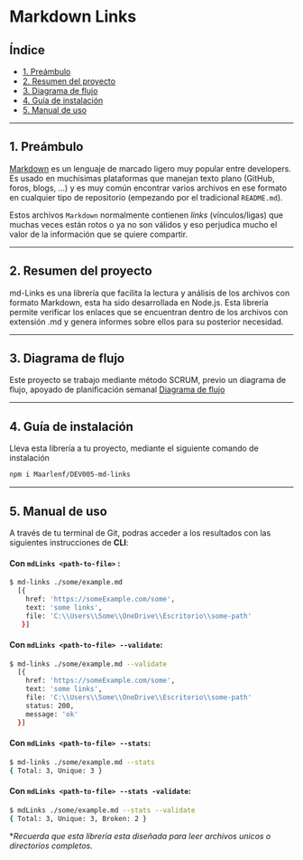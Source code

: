 # Markdown Links

## Índice

* [1. Preámbulo](#1-preámbulo)
* [2. Resumen del proyecto](#2-resumen-del-proyecto)
* [3. Diagrama de flujo](#3-diagrama-de-flujo)
* [4. Guía de instalación](#4-guía-de-instalación)
* [5. Manual de uso](#5-manual-de-uso)

***

## 1. Preámbulo

[Markdown](https://es.wikipedia.org/wiki/Markdown) es un lenguaje de marcado
ligero muy popular entre developers. Es usado en muchísimas plataformas que
manejan texto plano (GitHub, foros, blogs, ...) y es muy común
encontrar varios archivos en ese formato en cualquier tipo de repositorio
(empezando por el tradicional `README.md`).

Estos archivos `Markdown` normalmente contienen _links_ (vínculos/ligas) que
muchas veces están rotos o ya no son válidos y eso perjudica mucho el valor de
la información que se quiere compartir.

*** 

## 2. Resumen del proyecto

md-Links es una librería que facilita la lectura y análisis de los archivos con formato Markdown, esta ha sido desarrollada en Node.js. Esta librería permite verificar los enlaces que se encuentran dentro de los archivos con extensión .md y genera informes sobre ellos para su posterior necesidad.

***

## 3. Diagrama de flujo

Este proyecto se trabajo mediante método SCRUM, previo un diagrama de flujo, apoyado de planificación semanal
[Diagrama de flujo](https://github.com/Maarlenf/DEV005-md-links/files/11604449/Flujo-iterado.pdf)

***

## 4. Guía de instalación

Lleva esta librería a tu proyecto, mediante el siguiente comando de instalación

```sh
npm i Maarlenf/DEV005-md-links
```

***

## 5. Manual de uso

A través de tu terminal de Git, podras acceder a los resultados con las siguientes instrucciones de **CLI**:

#### Con  `mdLinks <path-to-file>` :

```sh
$ md-links ./some/example.md
  [{
    href: 'https://someExample.com/some',
    text: 'some links',
    file: 'C:\\Users\\Some\\OneDrive\\Escritorio\\some-path'
   }]
```

#### Con `mdLinks <path-to-file> --validate`:

```sh
$ md-links ./some/example.md --validate
  [{
    href: 'https://someExample.com/some',
    text: 'some links',
    file: 'C:\\Users\\Some\\OneDrive\\Escritorio\\some-path'
    status: 200,
    message: 'ok'
  }]
```

#### Con `mdLinks <path-to-file> --stats`:

```sh
$ md-links ./some/example.md --stats
{ Total: 3, Unique: 3 }
```

####  Con `mdLinks <path-to-file> --stats -validate`:

```sh
$ mdLinks ./some/example.md --stats --validate
{ Total: 3, Unique: 3, Broken: 2 }
```

**Recuerda que esta librería esta diseñada para leer archivos unicos o directorios completos.*
